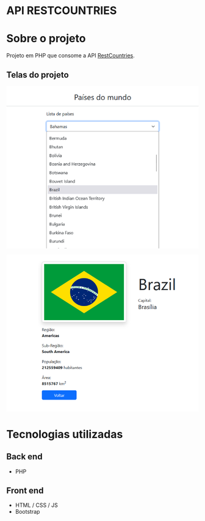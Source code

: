 # API RESTCOUNTRIES

# Sobre o projeto
Projeto em PHP que consome a API [RestCountries](https://restcountries.com/ "Site da API Restcountries").

## Telas do projeto
![Web 1](https://github.com/joaopauloleitecosta/api_restcountries/blob/main/escolha.png)

![Web 2](https://github.com/joaopauloleitecosta/api_restcountries/blob/main/detalhes.png)

# Tecnologias utilizadas
## Back end
- PHP
## Front end
- HTML / CSS / JS 
- Bootstrap